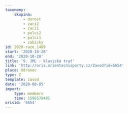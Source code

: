 ```yaml
---
taxonomy:
    skupina:
        - dorost
        - zaci2
        - zaci1
        - pulci2
        - pulci1
        - zabicky
id: 2020-race_1489
start: '2020-10-28'
end: '2020-10-28'
title: '9. JML - klasická trať'
link: 'http://oris.orientacnisporty.cz/Zavod?id=5654'
place: Odranec
type: Z
template: zavod
date: '2020-08-05'
import:
    type: members
    time: 1596578401
orisid: '5654'
---
```


